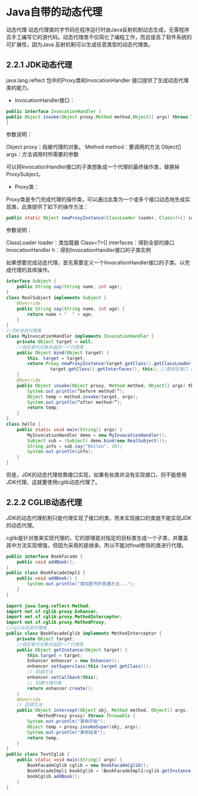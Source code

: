 # Java自带的动态代理

 动态代理
动态代理类的字节码在程序运行时由Java反射机制动态生成，无需程序员手工编写它的源代码。动态代理类不仅简化了编程工作，而且提高了软件系统的可扩展性，因为Java 反射机制可以生成任意类型的动态代理类。

## 2.2.1  JDK动态代理
java.lang.reflect 包中的Proxy类和InvocationHandler 接口提供了生成动态代理类的能力。

- InvocationHandler接口： 
```java
public interface InvocationHandler { 
public Object invoke(Object proxy,Method method,Object[] args) throws Throwable; 
} 
```
参数说明： 

Object proxy：指被代理的对象。 
Method method：要调用的方法 
Object[] args：方法调用时所需要的参数 

可以将InvocationHandler接口的子类想象成一个代理的最终操作类，替换掉ProxySubject。 

- Proxy类： 

Proxy类是专门完成代理的操作类，可以通过此类为一个或多个接口动态地生成实现类，此类提供了如下的操作方法： 
```java
public static Object newProxyInstance(ClassLoader loader, Class<?>[] interfaces, InvocationHandler h) throws IllegalArgumentException 
```
参数说明： 

ClassLoader loader：类加载器 
Class<?>[] interfaces：得到全部的接口 
InvocationHandler h：得到InvocationHandler接口的子类实例 

 

如果想要完成动态代理，首先需要定义一个InvocationHandler接口的子类，以完成代理的具体操作。


```java
interface Subject {
    public String say(String name, int age);
}
class RealSubject implements Subject {
    @Override
    public String say(String name, int age) {
        return name + "  " + age;
    }
}
//JDK动态代理类
class MyInvocationHandler implements InvocationHandler {
    private Object target = null;
    //绑定委托对象并返回一个代理类
    public Object bind(Object target) {
        this. target = target;
        return Proxy.newProxyInstance(target.getClass().getClassLoader(),
　　　　　　　　　　target.getClass().getInterfaces(), this); //要绑定接口（cglib弥补了这一点）
    }
    @Override
    public Object invoke(Object proxy, Method method, Object[] args) throws Throwable {
        System.out.println(“before method!”);
        Object temp = method.invoke(target, args);
        System.out.println(“after method!”);
        return temp;
    }
}
class hello {
    public static void main(String[] args) {
        MyInvocationHandler demo = new MyInvocationHandler();
        Subject sub = (Subject) demo.bind(new RealSubject());
        String info = sub.say("Rollen", 20);
        System.out.println(info);
    }
}
```
 

但是，JDK的动态代理依靠接口实现，如果有些类并没有实现接口，则不能使用JDK代理，这就要使用cglib动态代理了。 
 
## 2.2.2  CGLIB动态代理
JDK的动态代理机制只能代理实现了接口的类，而未实现接口的类就不能实现JDK的动态代理。

cglib是针对类来实现代理的，它的原理是对指定的目标类生成一个子类，并覆盖其中方法实现增强，但因为采用的是继承，所以不能对final修饰的类进行代理。 

```java
public interface BookFacade { 
    public void addBook(); 
} 
public class BookFacadeImpl1 { 
    public void addBook() { 
        System.out.println("增加图书的普通方法..."); 
    } 
} 
 
import java.lang.reflect.Method;   
import net.sf.cglib.proxy.Enhancer; 
import net.sf.cglib.proxy.MethodInterceptor; 
import net.sf.cglib.proxy.MethodProxy; 
//cglib动态代理类
public class BookFacadeCglib implements MethodInterceptor { 
    private Object target;    
    //绑定委托对象并返回一个代理类
    public Object getInstance(Object target) { 
        this.target = target; 
        Enhancer enhancer = new Enhancer(); 
        enhancer.setSuperclass(this.target.getClass()); 
        // 回调方法 
        enhancer.setCallback(this); 
        // 创建代理对象 
        return enhancer.create(); 
    }    
    @Override 
    // 回调方法 
    public Object intercept(Object obj, Method method, Object[] args, 
            MethodProxy proxy) throws Throwable { 
        System.out.println("事物开始"); 
        Object temp = proxy.invokeSuper(obj, args); 
        System.out.println("事物结束"); 
        return temp;   
    } 
} 
public class TestCglib {
    public static void main(String[] args) { 
        BookFacadeCglib cglib = new BookFacadeCglib(); 
        BookFacadeImpl1 bookCglib = (BookFacadeImpl1)cglib.getInstance(new BookFacadeImpl1()); 
        bookCglib.addBook(); 
    } 
}
```